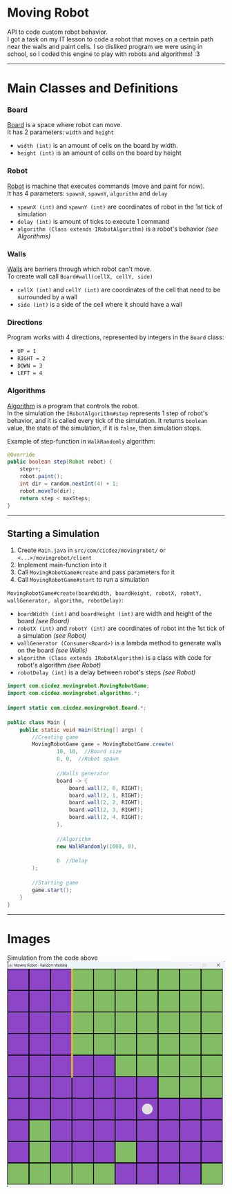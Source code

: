 # Moving Robot
API to code custom robot behavior.
<br>
I got a task on my IT lesson to code a robot that moves on a certain path near the walls and paint cells. I so disliked program we were using in school, so I coded this engine to play with robots and algorithms! :3

***

# Main Classes and Definitions

### Board
<ins>Board</ins> is a space where robot can move.
<br>
It has 2 parameters: `width` and `height`
<br>
* `width (int)` is an amount of cells on the board by width.
* `height (int)` is an amount of cells on the board by height

### Robot
<ins>Robot</ins> is machine that executes commands (move and paint for now).
<br>
It has 4 parameters: `spawnX`, `spawnY`, `algorithm` and `delay`
<br>
* `spawnX (int)` and `spawnY (int)` are coordinates of robot in the 1st tick of simulation
* `delay (int)` is amount of ticks to execute 1 command
* `algorithm (Class extends IRobotAlgorithm)` is a robot's behavior *(see Algorithms)*

### Walls
<ins>Walls</ins> are barriers through which robot can't move.
<br>
To create wall call `Board#wall(cellX, cellY, side)`
* `cellX (int)` and `cellY (int)` are coordinates of the cell that need to be surrounded by a wall
* `side (int)` is a side of the cell where it should have a wall

### Directions
Program works with 4 directions, represented by integers in the `Board` class:
* `UP = 1`
* `RIGHT = 2`
* `DOWN = 3`
* `LEFT = 4`

### Algorithms
<ins>Algorithm</ins> is a program that controls the robot. 
<br>
In the simulation the `IRobotAlgorithm#step` represents 1 step of robot's behavior, and it is called every tick of the simulation. It returns `boolean` value, the state of the simulation, if it is `false`, then simulation stops.

Example of step-function in `WalkRandomly` algorithm:
```java
@Override
public boolean step(Robot robot) {
    step++;
    robot.paint();
    int dir = random.nextInt(4) + 1;
    robot.moveTo(dir);
    return step < maxSteps;
}
```

***

## Starting a Simulation

1. Create `Main.java` in `src/com/cicdez/movingrobot/` or `<...>/movingrobot/client`
2. Implement main-function into it
3. Call `MovingRobotGame#create` and pass parameters for it
4. Call `MovingRobotGame#start` to run a simulation

`MovingRobotGame#create(boardWidth, boardHeight, robotX, robotY, wallGenerator, algorithm, robotDelay)`:
* `boardWidth (int)` and `boardHeight (int)` are width and height of the board *(see Board)*
* `robotX (int)` and `robotY (int)` are coordinates of robot int the 1st tick of a simulation *(see Robot)*
* `wallGenerator (Consumer<Board>)` is a lambda method to generate walls on the board *(see Walls)*
* `algorithm (Class extends IRobotAlgorithm)` is a class with code for robot's algorithm *(see Robot)*
* `robotDelay (int)` is a delay between robot's steps *(see Robot)*

```java
import com.cicdez.movingrobot.MovingRobotGame;
import com.cicdez.movingrobot.algorithms.*;

import static com.cicdez.movingrobot.Board.*;

public class Main {
    public static void main(String[] args) {
        //Creating game
        MovingRobotGame game = MovingRobotGame.create(
                10, 10,  //Board size
                0, 0,  //Robot spawn
                
                //Walls generator
                board -> {
                    board.wall(2, 0, RIGHT);
                    board.wall(2, 1, RIGHT);
                    board.wall(2, 2, RIGHT);
                    board.wall(2, 3, RIGHT);
                    board.wall(2, 4, RIGHT);
                },
                
                //Algorithm
                new WalkRandomly(1000, 0),
                
                0  //Delay
        );

        //Starting game
        game.start();
    }
}
```

***

# Images
Simulation from the code above
![Simulation from the code above](images/random_walking_with_walls.png)
